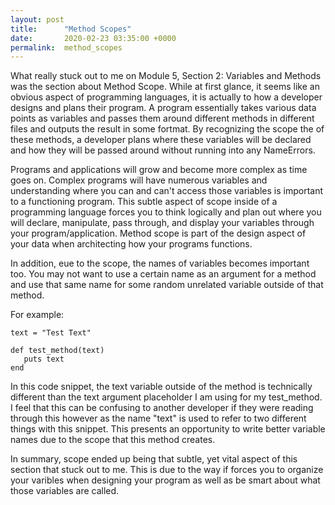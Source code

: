 ```yaml
---
layout: post
title:      "Method Scopes"
date:       2020-02-23 03:35:00 +0000
permalink:  method_scopes
---
```



What really stuck out to me on Module 5, Section 2: Variables and Methods was the section about Method Scope. While at first glance, it seems like an obvious aspect of programming languages, it is actually to how a developer designs and plans their program. A program essentially takes various data points as variables and passes them around different methods in different files and outputs the result in some fortmat. By recognizing the scope the of these methods, a developer plans where these variables will be declared and how they will be passed around without running into any NameErrors.

Programs and applications will grow and become more complex as time goes on. Complex programs will have numerous variables and understanding where you can and can't access those variables is important to a functioning program. This subtle aspect of scope inside of a programming language forces you to think logically and plan out where you will declare, manipulate, pass through, and display your variables through your program/application. Method scope is part of the design aspect of your data when architecting how your programs functions.

In addition, eue to the scope, the names of variables becomes important too. You may not want to use a certain name as an argument for a method and use that same name for some random unrelated variable outside of that method. 

For example:

```
text = "Test Text"

def test_method(text)
   puts text
end
```

In this code snippet, the text variable outside of the method is technically different than the text argument placeholder I am using for my test_method. I feel that this can be confusing to another developer if they were reading through this however as the name "text" is used to refer to two different things with this snippet. This presents an opportunity to write better variable names due to the scope that this method creates. 

In summary, scope ended up being that subtle, yet vital aspect of this section that stuck out to me. This is due to the way if forces you to organize your varibles when designing your program as well as be smart about what those variables are called. 
